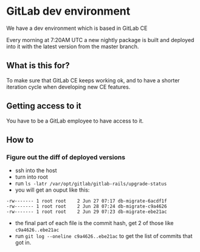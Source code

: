 # GitLab dev environment

We have a dev environment which is based in GitLab CE

Every morning at 7:20AM UTC a new nightly package is built and deployed into it with the latest version from the master branch.

## What is this for?

To make sure that GitLab CE keeps working ok, and to have a shorter iteration cycle when developing new CE features.

## Getting access to it

You have to be a GitLab employee to have access to it.

## How to

### Figure out the diff of deployed versions

* ssh into the host
* turn into root
* run `ls -latr /var/opt/gitlab/gitlab-rails/upgrade-status`
* you will get an ouput like this:
```
-rw------- 1 root root    2 Jun 27 07:17 db-migrate-6acdf1f
-rw------- 1 root root    2 Jun 28 07:24 db-migrate-c9a4626
-rw------- 1 root root    2 Jun 29 07:23 db-migrate-ebe21ac
```
* the final part of each file is the commit hash, get 2 of those like `c9a4626..ebe21ac`
* run `git log --oneline c9a4626..ebe21ac` to get the list of commits that got in.
